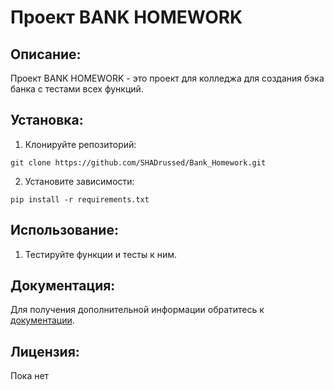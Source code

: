 # Проект BANK HOMEWORK

## Описание:

Проект BANK HOMEWORK - это проект для колледжа для создания бэка банка с тестами всех функций.

## Установка:

1. Клонируйте репозиторий:
```
git clone https://github.com/SHADrussed/Bank_Homework.git
```
2. Установите зависимости:
```
pip install -r requirements.txt
```
## Использование:

1. Тестируйте функции и тесты к ним.

## Документация:

Для получения дополнительной информации обратитесь к [документации](README.md).

## Лицензия:

Пока нет